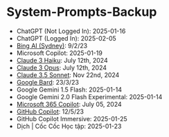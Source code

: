 # System-Prompts-Backup
- ChatGPT (Not Logged In): 2025-01-16
- ChatGPT (Logged In): 2025-02-05
- [Bing AI (Sydney)](https://x.com/marvinvonhagen/status/1623658144349011971?s=46): 9/2/23
- Microsoft Copilot: 2025-01-19
- [Claude 3 Haiku](https://docs.anthropic.com/en/release-notes/system-prompts#july-12th-2024): July 12th, 2024
- [Claude 3 Opus](https://docs.anthropic.com/en/release-notes/system-prompts#july-12th-2024): July 12th, 2024
- [Claude 3.5 Sonnet](https://docs.anthropic.com/en/release-notes/system-prompts#nov-22nd-2024): Nov 22nd, 2024
- [Google Bard](https://x.com/marvinvonhagen/status/1638696721676128256?s=46): 23/3/23
- Google Gemini 1.5 Flash: 2025-01-14
- Google Gemini 2.0 Flash Experimental: 2025-01-14
- [Microsoft 365 Copilot](https://labs.zenity.io/p/stealing-copilots-system-prompt): July 05, 2024
- [GitHub Copilot](https://x.com/marvinvonhagen/status/1657060506371346432?s=46): 12/5/23
- GitHub Copilot Immersive: 2025-01-25
- Dịch | Cốc Cốc Học tập: 2025-01-23